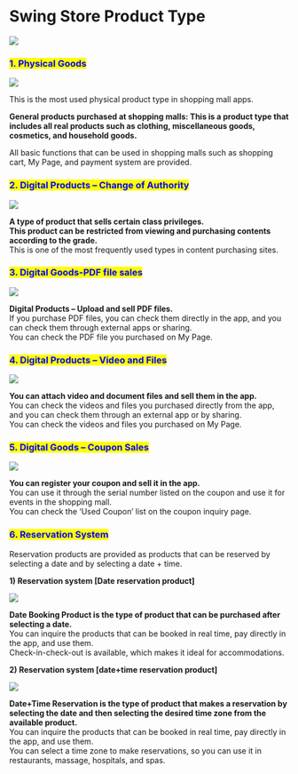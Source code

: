 # Swing Store Product Type

![](https://support.swing2app.com/wp-content/uploads/2019/07/shop2.png)

### <mark style="color:blue;">1. Physical Goods</mark>

![](https://support.swing2app.com/wp-content/uploads/2019/07/EN\_%E1%84%89%E1%85%A1%E1%86%BC%E1%84%91%E1%85%AE%E1%86%B7%E1%84%89%E1%85%A9%E1%84%80%E1%85%A2\_%E1%84%89%E1%85%B5%E1%86%AF%E1%84%86%E1%85%AE%E1%86%AF%E1%84%89%E1%85%A1%E1%86%BC%E1%84%91%E1%85%AE%E1%86%B7.jpg)

This is the most used physical product type in shopping mall apps.

**General products purchased at shopping malls: This is a product type that includes all real products such as clothing, miscellaneous goods, cosmetics, and household goods.**

All basic functions that can be used in shopping malls such as shopping cart, My Page, and payment system are provided.

&#x20;

### <mark style="color:blue;">**2. Digital Products – Change of Authority**</mark>&#x20;

![](https://support.swing2app.com/wp-content/uploads/2019/07/EN\_%E1%84%89%E1%85%A1%E1%86%BC%E1%84%91%E1%85%AE%E1%86%B7%E1%84%89%E1%85%A9%E1%84%80%E1%85%A2\_%E1%84%83%E1%85%B5%E1%84%8C%E1%85%B5%E1%84%90%E1%85%A5%E1%86%AF-%E1%84%89%E1%85%A1%E1%86%BC%E1%84%91%E1%85%AE%E1%86%B7.jpg)

**A type of product that sells certain class privileges.**\
**This product can be restricted from viewing and purchasing contents according to the grade.**\
This is one of the most frequently used types in content purchasing sites.

&#x20;

### <mark style="color:blue;">**3. Digital Goods-PDF file sales**</mark>

![](https://support.swing2app.com/wp-content/uploads/2019/07/EN\_%E1%84%89%E1%85%A1%E1%86%BC%E1%84%91%E1%85%AE%E1%86%B7%E1%84%89%E1%85%A9%E1%84%80%E1%85%A2\_%E1%84%83%E1%85%B5%E1%84%8C%E1%85%B5%E1%84%90%E1%85%A5%E1%86%AF-%E1%84%89%E1%85%A1%E1%86%BC%E1%84%91%E1%85%AE%E1%86%B72.jpg)

**Digital Products – Upload and sell PDF files.**\
If you purchase PDF files, you can check them directly in the app, and you can check them through external apps or sharing.\
You can check the PDF file you purchased on My Page.

&#x20;

### <mark style="color:blue;">**4. Digital Products – Video and Files**</mark>

![](https://support.swing2app.com/wp-content/uploads/2019/07/EN\_%E1%84%89%E1%85%A1%E1%86%BC%E1%84%91%E1%85%AE%E1%86%B7%E1%84%89%E1%85%A9%E1%84%80%E1%85%A2\_%E1%84%83%E1%85%B5%E1%84%8C%E1%85%B5%E1%84%90%E1%85%A5%E1%86%AF-%E1%84%89%E1%85%A1%E1%86%BC%E1%84%91%E1%85%AE%E1%86%B73.jpg)

**You can attach video and document files and sell them in the app.**\
You can check the videos and files you purchased directly from the app, and you can check them through an external app or by sharing.\
You can check the videos and files you purchased on My Page.



### <mark style="color:blue;">**5. Digital Goods – Coupon Sales**</mark>

![](https://support.swing2app.com/wp-content/uploads/2019/07/EN\_%E1%84%89%E1%85%A1%E1%86%BC%E1%84%91%E1%85%AE%E1%86%B7%E1%84%89%E1%85%A9%E1%84%80%E1%85%A2\_%E1%84%83%E1%85%B5%E1%84%8C%E1%85%B5%E1%84%90%E1%85%A5%E1%86%AF-%E1%84%89%E1%85%A1%E1%86%BC%E1%84%91%E1%85%AE%E1%86%B74.jpg)

**You can register your coupon and sell it in the app.**\
You can use it through the serial number listed on the coupon and use it for events in the shopping mall.\
You can check the ‘Used Coupon’ list on the coupon inquiry page.



### <mark style="color:blue;">**6. Reservation System**</mark>

Reservation products are provided as products that can be reserved by selecting a date and by selecting a date + time.

**1) Reservation system \[Date reservation product]**

![](https://support.swing2app.com/wp-content/uploads/2019/07/EN\_%E1%84%89%E1%85%A1%E1%86%BC%E1%84%91%E1%85%AE%E1%86%B7%E1%84%89%E1%85%A9%E1%84%80%E1%85%A2\_%E1%84%83%E1%85%B5%E1%84%8C%E1%85%B5%E1%84%90%E1%85%A5%E1%86%AF-%E1%84%89%E1%85%A1%E1%86%BC%E1%84%91%E1%85%AE%E1%86%B75.jpg)

**Date Booking Product is the type of product that can be purchased after selecting a date.** \
You can inquire the products that can be booked in real time, pay directly in the app, and use them.\
Check-in-check-out is available, which makes it ideal for accommodations.



**2) Reservation system \[date+time reservation product]**

![](https://support.swing2app.com/wp-content/uploads/2019/07/EN\_%E1%84%89%E1%85%A1%E1%86%BC%E1%84%91%E1%85%AE%E1%86%B7%E1%84%89%E1%85%A9%E1%84%80%E1%85%A2\_%E1%84%83%E1%85%B5%E1%84%8C%E1%85%B5%E1%84%90%E1%85%A5%E1%86%AF-%E1%84%89%E1%85%A1%E1%86%BC%E1%84%91%E1%85%AE%E1%86%B76.jpg)

**Date+Time Reservation is the type of product that makes a reservation by selecting the date and then selecting the desired time zone from the available product.** \
You can inquire the products that can be booked in real time, pay directly in the app, and use them.\
You can select a time zone to make reservations, so you can use it in restaurants, massage, hospitals, and spas.

